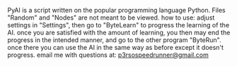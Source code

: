 PyAI is a script written on the popular programming language Python.  Files "Random" and "Nodes" are not meant to be viewed.  how to use:  adjust settings in "Settings", then go to "ByteLearn" to progress the learning of the AI.  once you are satisfied with the amount of learning, you then may end the progress in the intended manner, and go to the other program "ByteRun". once there you can use the AI in the same way as before except it doesn't progress.
email me with questions at: p3rsospeedrunner@gmail.com
